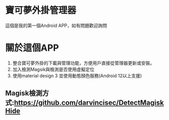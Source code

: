 # 寶可夢外掛管理器
這個是我的第一個Android APP，如有問題歡迎詢問
# 關於這個APP
1. 整合寶可夢外掛的下載與管理功能，方便用戶直接從管理器更新或安裝。
2. 加入檢測Magsik與檢測是否使用虛擬定位
3. 使用material design 3 並使用動態顏色服務(Android 12以上支援)
## Magisk檢測方式:https://github.com/darvincisec/DetectMagiskHide

